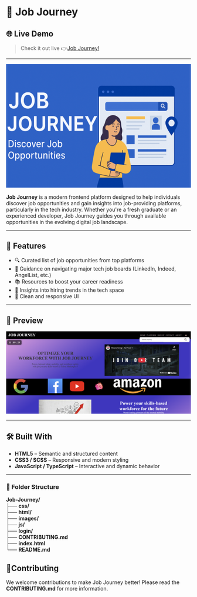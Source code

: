 # 🚀 Job Journey

## 🌐 Live Demo

>Check it out live 👉[Job Journey!](https://sandeepsingh-sidhu.github.io/Job_Journey/)

---

![Job Journey Banner](images/banner.png)

**Job Journey** is a modern frontend platform designed to help individuals discover job opportunities and gain insights into job-providing platforms, particularly in the tech industry. Whether you're a fresh graduate or an experienced developer, Job Journey guides you through available opportunities in the evolving digital job landscape.

---

## 🌟 Features

- 🔍 Curated list of job opportunities from top platforms
- 🧭 Guidance on navigating major tech job boards (LinkedIn, Indeed, AngelList, etc.)
- 📚 Resources to boost your career readiness
- 💼 Insights into hiring trends in the tech space
- 🎨 Clean and responsive UI

---

## 📸 Preview

![Homepage Screenshot](images/homepage.png)

---

## 🛠️ Built With

- **HTML5** – Semantic and structured content<br>
- **CSS3 / SCSS** – Responsive and modern styling<br>
- **JavaScript / TypeScript** – Interactive and dynamic behavior<br>

---

### 📌 Folder Structure
**Job-Journey/**<br>
├── **css/**<br>
├── **html/**<br>
├── **images/**<br>
├── **js/**<br>
├── **login/**<br>
├── **CONTRIBUTING.md**<br>
├── **index.html**<br>
└── **README.md**<br>

## **🤝Contributing**<br>
We welcome contributions to make Job Journey better! Please read the **CONTRIBUTING.md** for more information.
